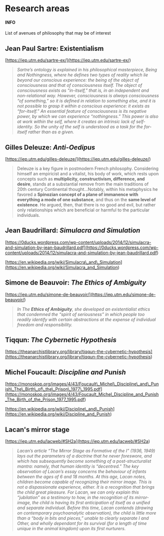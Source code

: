# Research areas

<div data-block-id="RjeR4JJ-" data-callout-type="info" class="callout"><h4 data-block-id="cYl0v9lw"><span data-font-family="sans-serif" style="font-family: &quot;Inter&quot;,&quot;Noto Sans&quot;,Frutiger,Calibri,Myriad,Arial,Ubuntu,Helvetica,-apple-system,BlinkMacSystemFont,sans-serif">INFO</span></h4><p data-block-id="R9BIhx8A" data-spacing="double"><span data-font-family="sans-serif" style="font-family: &quot;Inter&quot;,&quot;Noto Sans&quot;,Frutiger,Calibri,Myriad,Arial,Ubuntu,Helvetica,-apple-system,BlinkMacSystemFont,sans-serif">List of avenues of philosophy that may be of interest</span></p></div>

## Jean Paul Sartre: Existentialism

[https://iep.utm.edu/sartre-ex/](<https://iep.utm.edu/sartre-ex/>)

> *Sartre’s ontology is explained in his philosophical masterpiece, Being and Nothingness, where he defines two types of reality which lie beyond our conscious experience: the being of the object of consciousness and that of consciousness itself. The object of consciousness exists as “in-itself,” that is, in an independent and non-relational way. However, consciousness is always consciousness “of something,” so it is defined in relation to something else, and it is not possible to grasp it within a conscious experience: it exists as “for-itself.” An essential feature of consciousness is its negative power, by which we can experience “nothingness.” This power is also at work within the self, where it creates an intrinsic lack of self-identity. So the unity of the self is understood as a task for the for-itself rather than as a given.*



## Gilles Deleuze: *Anti-Oedipus*

[https://iep.utm.edu/gilles-deleuze/](<https://iep.utm.edu/gilles-deleuze/>)

> Deleuze is a key figure in postmodern French philosophy. Considering himself an empiricist and a vitalist, his body of work, which rests upon concepts such as **multiplicity, constructivism, difference, and desire**, stands at a substantial remove from the main traditions of 20th century Continental thought...Notably, within his metaphysics he favored a **Spinozian concept of a plane of immanence with everything a mode of one substance**, and thus on the **same level of existence**. He argued, then, that there is no good and evil, but rather only relationships which are beneficial or harmful to the particular individuals.



## Jean Baudrillard: *Simulacra and Simulation*

[https://0ducks.wordpress.com/wp-content/uploads/2014/12/simulacra-and-simulation-by-jean-baudrillard.pdf](<https://0ducks.wordpress.com/wp-content/uploads/2014/12/simulacra-and-simulation-by-jean-baudrillard.pdf>)

[https://en.wikipedia.org/wiki/Simulacra\_and\_Simulation](<https://en.wikipedia.org/wiki/Simulacra_and_Simulation>)



## Simone de Beauvoir: *The Ethics of Ambiguity*

[https://iep.utm.edu/simone-de-beauvoir/](<https://iep.utm.edu/simone-de-beauvoir/>)

> *In The ****Ethics of Ambiguity****, she developed an existentialist ethics that condemned the “spirit of seriousness” in which people too readily identify with certain abstractions at the expense of individual freedom and responsibility.*



## Tiqqun: *The Cybernetic Hypothesis*

[https://theanarchistlibrary.org/library/tiqqun-the-cybernetic-hypothesis](<https://theanarchistlibrary.org/library/tiqqun-the-cybernetic-hypothesis>)



## Michel Foucault: *Discipline and Punish*

[https://monoskop.org/images/4/43/Foucault\_Michel\_Discipline\_and\_Punish\_The\_Birth\_of\_the\_Prison\_1977\_1995.pdf](<https://monoskop.org/images/4/43/Foucault_Michel_Discipline_and_Punish_The_Birth_of_the_Prison_1977_1995.pdf>)

[https://en.wikipedia.org/wiki/Discipline\_and\_Punish](<https://en.wikipedia.org/wiki/Discipline_and_Punish>)



## Lacan's mirror stage

[https://iep.utm.edu/lacweb/#SH2a](<https://iep.utm.edu/lacweb/#SH2a>)

> *Lacan’s article “The Mirror Stage as Formative of the I” (1936, 1949) lays out the parameters of a doctrine that he never foreswore, and which has subsequently become something of a post-structuralist mantra: namely, that human identity is “decentred.” The key observation of Lacan’s essay concerns the behaviour of infants between the ages of 6 and 18 months. At this age, Lacan notes, children become capable of recognizing their mirror image. This is not a dispassionate experience, either. It is a recognition that brings the child great pleasure. For Lacan, we can only explain this “jubilation” as a testimony to how, in the recognition of its mirror-image, the child is having its first anticipation of itself as a unified and separate individual. Before this time, Lacan contends (drawing on contemporary psychoanalytic observation), the child is little more than a “body in bits and pieces,” unable to clearly separate I and Other, and wholly dependant for its survival (for a length of time unique in the animal kingdom) upon its first nurturers.*

